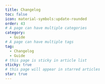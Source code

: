 ```yaml
---
title: Changelog
toc: false
icon: material-symbols:update-rounded
order: 43
# A page can have multiple categories
category:
  - Guide
# A page can have multiple tags
tag:
  - Changelog
  - Guide
# this page is sticky in article list
sticky: true
# this page will appear in starred articles
star: true
---
```


<NaiveClient>
<Changelog />
</NaiveClient>

<script setup lang="ts">
import Changelog from "@Changelog";
</script>
